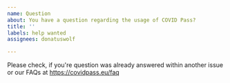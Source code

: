 ```yaml
---
name: Question
about: You have a question regarding the usage of COVID Pass?
title: ''
labels: help wanted
assignees: donatuswolf

---
```


Please check, if you're question was already answered within another issue or our FAQs at https://covidpass.eu/faq
